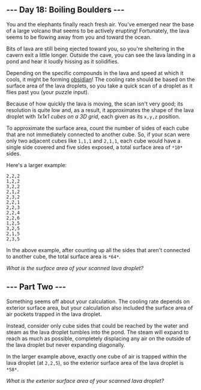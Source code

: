 ## --- Day 18: Boiling Boulders ---

You and the elephants finally reach fresh air. You've emerged near the base of a
large volcano that seems to be actively erupting! Fortunately, the lava seems to
be flowing away from you and toward the ocean.

Bits of lava are still being ejected toward you, so you're sheltering in the
cavern exit a little longer. Outside the cave, you can see the lava landing in a
pond and hear it loudly hissing as it solidifies.

Depending on the specific compounds in the lava and speed at which it cools, it
might be forming [obsidian][1]! The cooling rate should be based on the surface
area of the lava droplets, so you take a quick scan of a droplet as it flies
past you (your puzzle input).

Because of how quickly the lava is moving, the scan isn't very good; its
resolution is quite low and, as a result, it approximates the shape of the lava
droplet with *1x1x1 cubes on a 3D grid*, each given as its `x,y,z` position.

To approximate the surface area, count the number of sides of each cube that are
not immediately connected to another cube. So, if your scan were only two
adjacent cubes like `1,1,1` and `2,1,1`, each cube would have a single side
covered and five sides exposed, a total surface area of `*10*` sides.

Here's a larger example:

```
2,2,2
1,2,2
3,2,2
2,1,2
2,3,2
2,2,1
2,2,3
2,2,4
2,2,6
1,2,5
3,2,5
2,1,5
2,3,5

```

In the above example, after counting up all the sides that aren't connected to
another cube, the total surface area is `*64*`.

*What is the surface area of your scanned lava droplet?*

## --- Part Two ---

Something seems off about your calculation. The cooling rate depends on exterior
surface area, but your calculation also included the surface area of air pockets
trapped in the lava droplet.

Instead, consider only cube sides that could be reached by the water and steam
as the lava droplet tumbles into the pond. The steam will expand to reach as
much as possible, completely displacing any air on the outside of the lava
droplet but never expanding diagonally.

In the larger example above, exactly one cube of air is trapped within the lava
droplet (at `2,2,5`), so the exterior surface area of the lava droplet is
`*58*`.

*What is the exterior surface area of your scanned lava droplet?*

[1]: https://en.wikipedia.org/wiki/Obsidian

